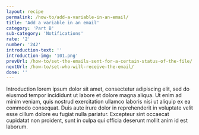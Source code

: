 ```yaml
---
layout: recipe
permalink: /how-to/add-a-variable-in-an-email/
title: 'Add a variable in an email'
category: 'Part B'
sub-category: 'Notifications'
rate: '2'
number: '242'
introduction-text: ''
introduction-img: '101.png'
prevUrl: /how-to/set-the-emails-sent-for-a-certain-status-of-the-file/
nextUrl: /how-to/set-who-will-receive-the-email/
done: ''
---
```


Introduction lorem ipsum dolor sit amet, consectetur adipiscing elit, sed do eiusmod tempor incididunt ut labore et dolore magna aliqua. Ut enim ad minim veniam, quis nostrud exercitation ullamco laboris nisi ut aliquip ex ea commodo consequat. Duis aute irure dolor in reprehenderit in voluptate velit esse cillum dolore eu fugiat nulla pariatur. Excepteur sint occaecat cupidatat non proident, sunt in culpa qui officia deserunt mollit anim id est laborum.

